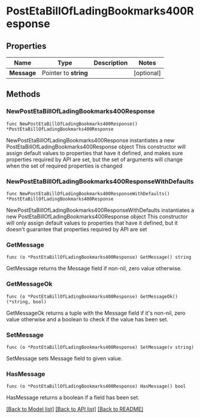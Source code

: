 # PostEtaBillOfLadingBookmarks400Response

## Properties

Name | Type | Description | Notes
------------ | ------------- | ------------- | -------------
**Message** | Pointer to **string** |  | [optional] 

## Methods

### NewPostEtaBillOfLadingBookmarks400Response

`func NewPostEtaBillOfLadingBookmarks400Response() *PostEtaBillOfLadingBookmarks400Response`

NewPostEtaBillOfLadingBookmarks400Response instantiates a new PostEtaBillOfLadingBookmarks400Response object
This constructor will assign default values to properties that have it defined,
and makes sure properties required by API are set, but the set of arguments
will change when the set of required properties is changed

### NewPostEtaBillOfLadingBookmarks400ResponseWithDefaults

`func NewPostEtaBillOfLadingBookmarks400ResponseWithDefaults() *PostEtaBillOfLadingBookmarks400Response`

NewPostEtaBillOfLadingBookmarks400ResponseWithDefaults instantiates a new PostEtaBillOfLadingBookmarks400Response object
This constructor will only assign default values to properties that have it defined,
but it doesn't guarantee that properties required by API are set

### GetMessage

`func (o *PostEtaBillOfLadingBookmarks400Response) GetMessage() string`

GetMessage returns the Message field if non-nil, zero value otherwise.

### GetMessageOk

`func (o *PostEtaBillOfLadingBookmarks400Response) GetMessageOk() (*string, bool)`

GetMessageOk returns a tuple with the Message field if it's non-nil, zero value otherwise
and a boolean to check if the value has been set.

### SetMessage

`func (o *PostEtaBillOfLadingBookmarks400Response) SetMessage(v string)`

SetMessage sets Message field to given value.

### HasMessage

`func (o *PostEtaBillOfLadingBookmarks400Response) HasMessage() bool`

HasMessage returns a boolean if a field has been set.


[[Back to Model list]](../README.md#documentation-for-models) [[Back to API list]](../README.md#documentation-for-api-endpoints) [[Back to README]](../README.md)


